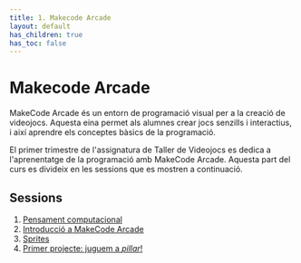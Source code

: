 ```yaml
---
title: 1. Makecode Arcade
layout: default
has_children: true
has_toc: false
---
```


# Makecode Arcade

MakeCode Arcade és un entorn de programació visual per a la creació de videojocs. Aquesta eina permet als alumnes crear jocs senzills i interactius, i així aprendre els conceptes bàsics de la programació.

El primer trimestre de l'assignatura de Taller de Videojocs es dedica a l'aprenentatge de la programació amb MakeCode Arcade. Aquesta part del curs es divideix en les sessions que es mostren a continuació.

## Sessions

1. [Pensament computacional](1.1.-pensament_computacional_1.pdf)
2. [Introducció a MakeCode Arcade](1.2.-introduccio_makecode_arcade.pdf)
3. [Sprites](1.3.-sprites.pdf)
4. [Primer projecte: juguem a _pillar_!](1.4.-primer_project_pillar.html)